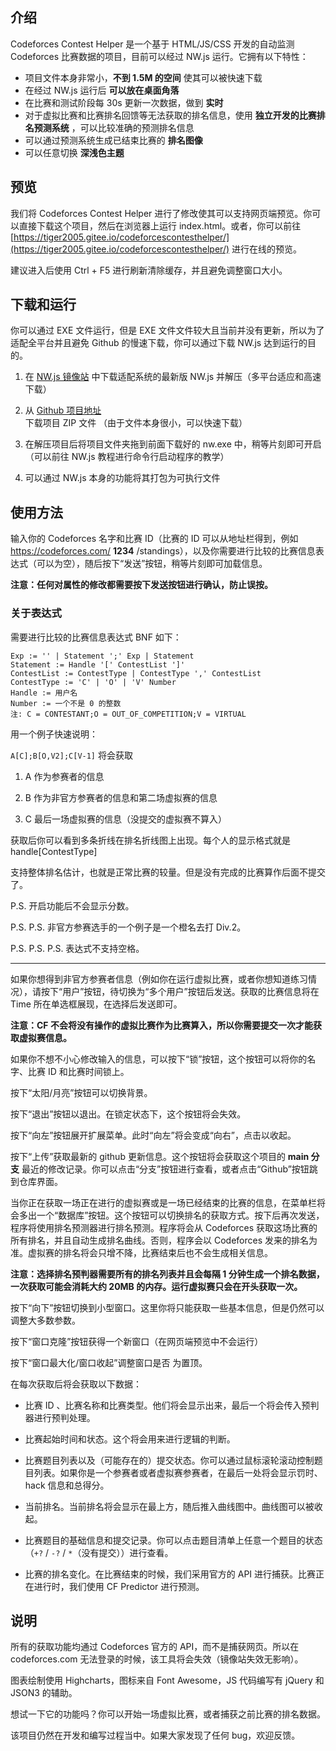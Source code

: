 ## 介绍

Codeforces Contest Helper 是一个基于 HTML/JS/CSS 开发的自动监测 Codeforces 比赛数据的项目，目前可以经过 NW.js 运行。它拥有以下特性：

- 项目文件本身非常小，**不到 1.5M 的空间** 使其可以被快速下载
- 在经过 NW.js 运行后 **可以放在桌面角落**
- 在比赛和测试阶段每 30s 更新一次数据，做到 **实时**
- 对于虚拟比赛和比赛排名回馈等无法获取的排名信息，使用 **独立开发的比赛排名预测系统** ，可以比较准确的预测排名信息
- 可以通过预测系统生成已结束比赛的 **排名图像**
- 可以任意切换 **深浅色主题**

## 预览

我们将 Codeforces Contest Helper 进行了修改使其可以支持网页端预览。你可以直接下载这个项目，然后在浏览器上运行 index.html。或者，你可以前往 [https://tiger2005.gitee.io/codeforcescontesthelper/](https://tiger2005.gitee.io/codeforcescontesthelper/) 进行在线的预览。

建议进入后使用 Ctrl + F5 进行刷新清除缓存，并且避免调整窗口大小。

## 下载和运行

你可以通过 EXE 文件运行，但是 EXE 文件文件较大且当前并没有更新，所以为了适配全平台并且避免 Github 的慢速下载，你可以通过下载 NW.js 达到运行的目的。

1. 在 [NW.js 镜像站](http://npm.taobao.org/mirrors/nwjs/) 中下载适配系统的最新版 NW.js 并解压（多平台适应和高速下载）

2. 从 [Github 项目地址](https://github.com/tiger2005/CodeforcesContestHelper) 下载项目 ZIP 文件 （由于文件本身很小，可以快速下载）

3. 在解压项目后将项目文件夹拖到前面下载好的 nw.exe 中，稍等片刻即可开启 （可以前往 NW.js 教程进行命令行启动程序的教学）

4. 可以通过 NW.js 本身的功能将其打包为可执行文件

## 使用方法

输入你的 Codeforces 名字和比赛 ID（比赛的 ID 可以从地址栏得到，例如 https://codeforces.com/ **1234** /standings），以及你需要进行比较的比赛信息表达式（可以为空），随后按下“发送”按钮，稍等片刻即可加载信息。

**注意：任何对属性的修改都需要按下发送按钮进行确认，防止误按。**

### 关于表达式

需要进行比较的比赛信息表达式 BNF 如下：
```
Exp := '' | Statement ';' Exp | Statement
Statement := Handle '[' ContestList ']'
ContestList := ContestType | ContestType ',' ContestList
ContestType := 'C' | 'O' | 'V' Number
Handle := 用户名
Number := 一个不是 0 的整数
注: C = CONTESTANT;O = OUT_OF_COMPETITION;V = VIRTUAL
```

用一个例子快速说明：

`A[C];B[O,V2];C[V-1]` 将会获取

1. A 作为参赛者的信息

2. B 作为非官方参赛者的信息和第二场虚拟赛的信息

3. C 最后一场虚拟赛的信息（没提交的虚拟赛不算入）

获取后你可以看到多条折线在排名折线图上出现。每个人的显示格式就是 handle[ContestType]

支持整体排名估计，也就是正常比赛的较量。但是没有完成的比赛算作后面不提交了。

P.S. 开启功能后不会显示分数。

P.S. P.S. 非官方参赛选手的一个例子是一个橙名去打 Div.2。

P.S. P.S. P.S. 表达式不支持空格。

---

如果你想得到非官方参赛者信息（例如你在运行虚拟比赛，或者你想知道练习情况），请按下“用户”按钮，待切换为“多个用户”按钮后发送。获取的比赛信息将在 Time 所在单选框展现，在选择后发送即可。

**注意：CF 不会将没有操作的虚拟比赛作为比赛算入，所以你需要提交一次才能获取虚拟赛信息。**

如果你不想不小心修改输入的信息，可以按下“锁”按钮，这个按钮可以将你的名字、比赛 ID 和比赛时间锁上。

按下“太阳/月亮”按钮可以切换背景。

按下“退出”按钮以退出。在锁定状态下，这个按钮将会失效。

按下“向左”按钮展开扩展菜单。此时“向左”将会变成“向右”，点击以收起。

按下“上传”获取最新的 github 更新信息。这个按钮将会获取这个项目的 **main 分支** 最近的修改记录。你可以点击“分支”按钮进行查看，或者点击“Github”按钮跳到仓库界面。

当你正在获取一场正在进行的虚拟赛或是一场已经结束的比赛的信息，在菜单栏将会多出一个“数据库”按钮。这个按钮可以切换排名的获取方式。按下后再次发送，程序将使用排名预测器进行排名预测。程序将会从 Codeforces 获取这场比赛的所有排名，并且自动生成排名曲线。否则，程序会以 Codeforces 发来的排名为准。虚拟赛的排名将会只增不降，比赛结束后也不会生成相关信息。

**注意：选择排名预判器需要所有的排名列表并且会每隔 1 分钟生成一个排名数据，一次获取可能会消耗大约 20MB 的内存。运行虚拟赛只会在开头获取一次。**

按下“向下”按钮切换到小型窗口。这里你将只能获取一些基本信息，但是仍然可以调整大多数参数。

按下“窗口克隆”按钮获得一个新窗口（在网页端预览中不会运行）

按下“窗口最大化/窗口收起”调整窗口是否 为置顶。

在每次获取后将会获取以下数据：

- 比赛 ID 、比赛名称和比赛类型。他们将会显示出来，最后一个将会传入预判器进行预判处理。

- 比赛起始时间和状态。这个将会用来进行逻辑的判断。

- 比赛题目列表以及（可能存在的）提交状态。你可以通过鼠标滚轮滚动控制题目列表。如果你是一个参赛者或者虚拟赛参赛者，在最后一处将会显示罚时、hack 信息和总得分。

- 当前排名。当前排名将会显示在最上方，随后推入曲线图中。曲线图可以被收起。

- 比赛题目的基础信息和提交记录。你可以点击题目清单上任意一个题目的状态（`+?` / `-?` / `*`（没有提交））进行查看。

- 比赛的排名变化。在比赛结束的时候，我们采用官方的 API 进行捕获。比赛正在进行时，我们使用 CF Predictor 进行预测。

## 说明

所有的获取功能均通过 Codeforces 官方的 API，而不是捕获网页。所以在 codeforces.com 无法登录的时候，该工具将会失效（镜像站失效无影响）。

图表绘制使用 Highcharts，图标来自 Font Awesome，JS 代码编写有 jQuery 和 JSON3 的辅助。

想试一下它的功能吗？你可以开始一场虚拟比赛，或者捕获之前比赛的排名数据。

该项目仍然在开发和编写过程当中。如果大家发现了任何 bug，欢迎反馈。